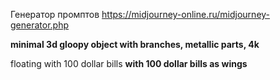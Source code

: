 


Генератор промптов
https://midjourney-online.ru/midjourney-generator.php




**minimal 3d gloopy object with branches, metallic parts, 4k**

floating with 100 dollar bills
**with 100 dollar bills as wings**


